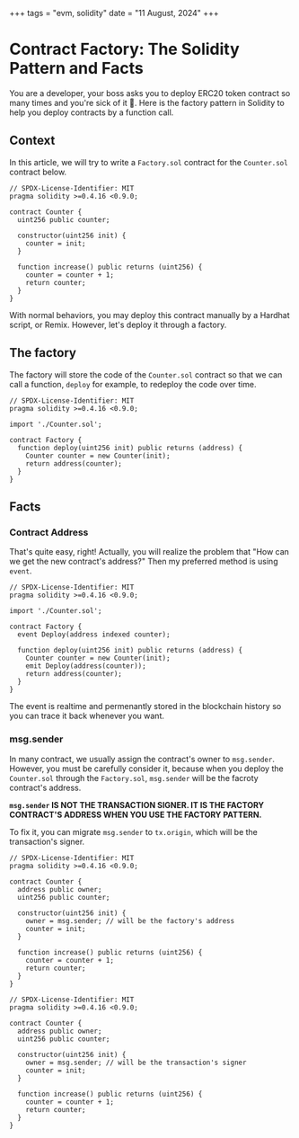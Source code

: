 +++
tags = "evm, solidity"
date = "11 August, 2024"
+++

# Contract Factory: The Solidity Pattern and Facts

You are a developer, your boss asks you to deploy ERC20 token contract so many times and you're sick of it 🤮. Here is the factory pattern in Solidity to help you deploy contracts by a function call.

## Context

In this article, we will try to write a `Factory.sol` contract for the `Counter.sol` contract below.

```solidity label="Counter.sol" group="counter"
// SPDX-License-Identifier: MIT
pragma solidity >=0.4.16 <0.9.0;

contract Counter {
  uint256 public counter;

  constructor(uint256 init) {
    counter = init;
  }

  function increase() public returns (uint256) {
    counter = counter + 1;
    return counter;
  }
}
```

With normal behaviors, you may deploy this contract manually by a Hardhat script, or Remix. However, let's deploy it through a factory.

## The factory

The factory will store the code of the `Counter.sol` contract so that we can call a function, `deploy` for example, to redeploy the code over time.

```solidity label="Factory.sol" group="factory"
// SPDX-License-Identifier: MIT
pragma solidity >=0.4.16 <0.9.0;

import './Counter.sol';

contract Factory {
  function deploy(uint256 init) public returns (address) {
    Counter counter = new Counter(init);
    return address(counter);
  }
}
```

## Facts

### Contract Address

That's quite easy, right! Actually, you will realize the problem that "How can we get the new contract's address?"
Then my preferred method is using `event`.

```solidity label="Factory.sol" group="event"
// SPDX-License-Identifier: MIT
pragma solidity >=0.4.16 <0.9.0;

import './Counter.sol';

contract Factory {
  event Deploy(address indexed counter);

  function deploy(uint256 init) public returns (address) {
    Counter counter = new Counter(init);
    emit Deploy(address(counter));
    return address(counter);
  }
}
```

The event is realtime and permenantly stored in the blockchain history so you can trace it back whenever you want.

### msg.sender

In many contract, we usually assign the contract's owner to `msg.sender`. However, you must be carefully consider it, because when you deploy the `Counter.sol` through the `Factory.sol`, `msg.sender` will be the facroty contract's address.

**`msg.sender` IS NOT THE TRANSACTION SIGNER. IT IS THE FACTORY CONTRACT'S ADDRESS WHEN YOU USE THE FACTORY PATTERN.**

To fix it, you can migrate `msg.sender` to `tx.origin`, which will be the transaction's signer.

```solidity label="Counter.sol" group="owner"
// SPDX-License-Identifier: MIT
pragma solidity >=0.4.16 <0.9.0;

contract Counter {
  address public owner;
  uint256 public counter;

  constructor(uint256 init) {
    owner = msg.sender; // will be the factory's address
    counter = init;
  }

  function increase() public returns (uint256) {
    counter = counter + 1;
    return counter;
  }
}
```

```solidity label="FixedCounter.sol" group="owner"
// SPDX-License-Identifier: MIT
pragma solidity >=0.4.16 <0.9.0;

contract Counter {
  address public owner;
  uint256 public counter;

  constructor(uint256 init) {
    owner = msg.sender; // will be the transaction's signer
    counter = init;
  }

  function increase() public returns (uint256) {
    counter = counter + 1;
    return counter;
  }
}
```
